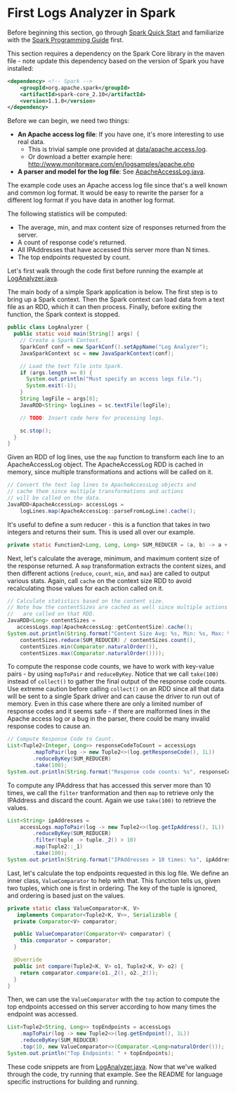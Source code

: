# First Logs Analyzer in Spark

Before beginning this section, go through [Spark Quick Start](https://spark.apache.org/docs/latest/quick-start.html)
and familiarize with the [Spark Programming Guide](https://spark.apache.org/docs/latest/programming-guide.html)
first.

This section requires a dependency on the Spark Core library in the maven file - note update this dependency based on the version of Spark you have installed:
```xml
<dependency> <!-- Spark -->
    <groupId>org.apache.spark</groupId>
    <artifactId>spark-core_2.10</artifactId>
    <version>1.1.0</version>
</dependency>
```

Before we can begin, we need two things:

* **An Apache access log file**: If you have one, it's more interesting to use real
data.
  * This is trivial sample one provided at
 [data/apache.access.log](../data/apache.accesslog).
  * Or download a better example here: http://www.monitorware.com/en/logsamples/apache.php
* **A parser and model for the log file**: See
 [ApacheAccessLog.java](java8/src/main/java/com/databricks/apps/logs/ApacheAccessLog.java).

The example code uses an Apache access log file since that's a well known
and common log format.  It would be easy to rewrite the parser for a different log format if you have data in another log format.

The following statistics will be computed:

* The average, min, and max content size of responses returned from the server.
* A count of response code's returned.
* All IPAddresses that have accessed this server more than N times.
* The top endpoints requested by count.

Let's first walk through the code first before running the example at [LogAnalyzer.java](java8/src/main/java/com/databricks/apps/logs/chapter1/LogAnalyzer.java).

The main body of a simple Spark application is below.
The first step is to bring up a Spark context.  Then the Spark context
can load data from a text file as an RDD, which it can then process.  Finally, before exiting the function, the Spark context is stopped.

```java
public class LogAnalyzer {
  public static void main(String[] args) {
    // Create a Spark Context.
    SparkConf conf = new SparkConf().setAppName("Log Analyzer");
    JavaSparkContext sc = new JavaSparkContext(conf);

    // Load the text file into Spark.
    if (args.length == 0) {
      System.out.println("Must specify an access logs file.");
      System.exit(-1);
    }
    String logFile = args[0];
    JavaRDD<String> logLines = sc.textFile(logFile);

    // TODO: Insert code here for processing logs.

    sc.stop();
  }
}
```

Given an RDD of log lines, use the ```map``` function to transform each line
to an ApacheAccessLog object.  The ApacheAccessLog RDD is cached in memory,
since multiple transformations and actions will be called on it.

```java
// Convert the text log lines to ApacheAccessLog objects and
// cache them since multiple transformations and actions
// will be called on the data.
JavaRDD<ApacheAccessLog> accessLogs =
    logLines.map(ApacheAccessLog::parseFromLogLine).cache();
```

It's useful to define a sum reducer - this is a function that takes in
two integers and returns their sum.  This is used all over our example.
```java
private static Function2<Long, Long, Long> SUM_REDUCER = (a, b) -> a + b;
```

Next, let's calculate the average, minimum, and maximum content size of the
response returned.  A ```map``` transformation extracts the content sizes, and
then different actions (```reduce```, ```count```, ```min```, and ```max```) are called to output
various stats.  Again, call ```cache``` on the context size RDD to avoid recalculating those values for each action called on it.

```java
// Calculate statistics based on the content size.
// Note how the contentSizes are cached as well since multiple actions
//   are called on that RDD.
JavaRDD<Long> contentSizes =
   accessLogs.map(ApacheAccessLog::getContentSize).cache();
System.out.println(String.format("Content Size Avg: %s, Min: %s, Max: %s",
    contentSizes.reduce(SUM_REDUCER) / contentSizes.count(),
    contentSizes.min(Comparator.naturalOrder()),
    contentSizes.max(Comparator.naturalOrder())));
```

To compute the response code counts, we have to work with key-value pairs - by using ```mapToPair``` and ```reduceByKey```.
Notice that we call ```take(100)``` instead of ```collect()``` to gather the final output of the response code counts.
Use extreme caution before calling ```collect()``` on an RDD since all that data will be sent to a single Spark driver and can cause the driver to run out of memory.  Even in this case where there are only a limited number of response codes and it seems safe - if there are malformed lines in the Apache access log or a bug in the parser, there could be many invalid response codes to cause an.

```java
// Compute Response Code to Count.
List<Tuple2<Integer, Long>> responseCodeToCount = accessLogs
        .mapToPair(log -> new Tuple2<>(log.getResponseCode(), 1L))
        .reduceByKey(SUM_REDUCER)
        .take(100);
System.out.println(String.format("Response code counts: %s", responseCodeToCount));
```

To compute any IPAddress that has accessed this server more than 10 times,
we call the ```filter``` tranformation and then ```map``` to retrieve only the IPAddress and discard the count.  Again we use ```take(100)``` to retrieve the values.
```java
List<String> ipAddresses =
    accessLogs.mapToPair(log -> new Tuple2<>(log.getIpAddress(), 1L))
        .reduceByKey(SUM_REDUCER)
        .filter(tuple -> tuple._2() > 10)
        .map(Tuple2::_1)
        .take(100);
System.out.println(String.format("IPAddresses > 10 times: %s", ipAddresses));
```

Last, let's calculate the top endpoints requested in this log file. We define
an inner class, ```ValueComparator``` to help with that.  This function tells us,
given two tuples, which one is first in ordering.  The key of the tuple is ignored, and ordering is based just on the values.

```java
private static class ValueComparator<K, V>
   implements Comparator<Tuple2<K, V>>, Serializable {
  private Comparator<V> comparator;

  public ValueComparator(Comparator<V> comparator) {
    this.comparator = comparator;
  }

  @Override
  public int compare(Tuple2<K, V> o1, Tuple2<K, V> o2) {
    return comparator.compare(o1._2(), o2._2());
  }
}
```

Then, we can use the ```ValueComparator``` with the ```top``` action to compute the top endpoints accessed on this server according to how many times the endpoint was accessed.

```java
List<Tuple2<String, Long>> topEndpoints = accessLogs
    .mapToPair(log -> new Tuple2<>(log.getEndpoint(), 1L))
    .reduceByKey(SUM_REDUCER)
    .top(10, new ValueComparator<>(Comparator.<Long>naturalOrder()));
System.out.println("Top Endpoints: " + topEndpoints);
```

These code snippets are from [LogAnalyzer.java](java8/src/main/java/com/databricks/apps/logs/chapter1/LogAnalyzer.java).
Now that we've walked through the code, try running that example.  See the README for language specific instructions for building and running.
